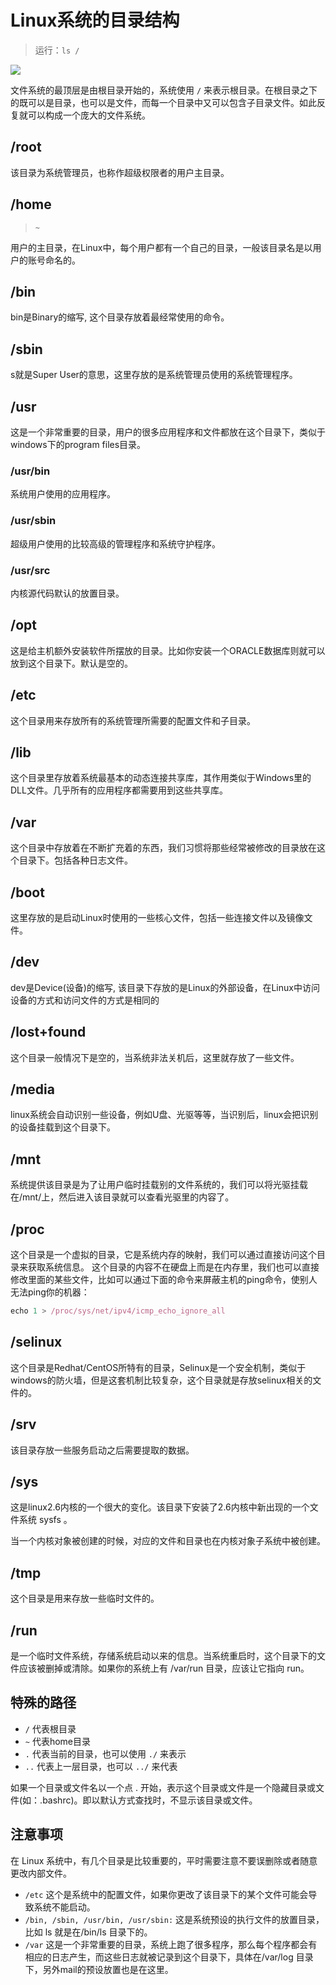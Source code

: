 # Linux系统的目录结构

> 运行：`ls /`

![](https://ws2.sinaimg.cn/large/006tNbRwly1fx7m5sqeacj312m0lkqa5.jpg)

<!-- toc -->

文件系统的最顶层是由根目录开始的，系统使用 `/` 来表示根目录。在根目录之下的既可以是目录，也可以是文件，而每一个目录中又可以包含子目录文件。如此反复就可以构成一个庞大的文件系统。


## /root
该目录为系统管理员，也称作超级权限者的用户主目录。
## /home
> `~`

用户的主目录，在Linux中，每个用户都有一个自己的目录，一般该目录名是以用户的账号命名的。
## /bin
bin是Binary的缩写, 这个目录存放着最经常使用的命令。
## /sbin
s就是Super User的意思，这里存放的是系统管理员使用的系统管理程序。
## /usr
这是一个非常重要的目录，用户的很多应用程序和文件都放在这个目录下，类似于windows下的program files目录。
### /usr/bin
系统用户使用的应用程序。
### /usr/sbin
超级用户使用的比较高级的管理程序和系统守护程序。
### /usr/src
内核源代码默认的放置目录。
## /opt
这是给主机额外安装软件所摆放的目录。比如你安装一个ORACLE数据库则就可以放到这个目录下。默认是空的。
## /etc
这个目录用来存放所有的系统管理所需要的配置文件和子目录。
## /lib
这个目录里存放着系统最基本的动态连接共享库，其作用类似于Windows里的DLL文件。几乎所有的应用程序都需要用到这些共享库。
## /var
这个目录中存放着在不断扩充着的东西，我们习惯将那些经常被修改的目录放在这个目录下。包括各种日志文件。
## /boot
这里存放的是启动Linux时使用的一些核心文件，包括一些连接文件以及镜像文件。
## /dev
dev是Device(设备)的缩写, 该目录下存放的是Linux的外部设备，在Linux中访问设备的方式和访问文件的方式是相同的
## /lost+found
这个目录一般情况下是空的，当系统非法关机后，这里就存放了一些文件。
## /media
linux系统会自动识别一些设备，例如U盘、光驱等等，当识别后，linux会把识别的设备挂载到这个目录下。
## /mnt
系统提供该目录是为了让用户临时挂载别的文件系统的，我们可以将光驱挂载在/mnt/上，然后进入该目录就可以查看光驱里的内容了。
## /proc
这个目录是一个虚拟的目录，它是系统内存的映射，我们可以通过直接访问这个目录来获取系统信息。
这个目录的内容不在硬盘上而是在内存里，我们也可以直接修改里面的某些文件，比如可以通过下面的命令来屏蔽主机的ping命令，使别人无法ping你的机器：

```js
echo 1 > /proc/sys/net/ipv4/icmp_echo_ignore_all
```
## /selinux
这个目录是Redhat/CentOS所特有的目录，Selinux是一个安全机制，类似于windows的防火墙，但是这套机制比较复杂，这个目录就是存放selinux相关的文件的。
## /srv
该目录存放一些服务启动之后需要提取的数据。
## /sys
这是linux2.6内核的一个很大的变化。该目录下安装了2.6内核中新出现的一个文件系统 sysfs 。

当一个内核对象被创建的时候，对应的文件和目录也在内核对象子系统中被创建。
## /tmp
这个目录是用来存放一些临时文件的。
## /run
是一个临时文件系统，存储系统启动以来的信息。当系统重启时，这个目录下的文件应该被删掉或清除。如果你的系统上有 /var/run 目录，应该让它指向 run。

## 特殊的路径

* `/` 代表根目录
* `~` 代表home目录
* `.` 代表当前的目录，也可以使用 `./` 来表示
* `..` 代表上一层目录，也可以 `../` 来代表

如果一个目录或文件名以一个点 . 开始，表示这个目录或文件是一个隐藏目录或文件(如：.bashrc)。即以默认方式查找时，不显示该目录或文件。

## 注意事项

在 Linux 系统中，有几个目录是比较重要的，平时需要注意不要误删除或者随意更改内部文件。

* `/etc` 这个是系统中的配置文件，如果你更改了该目录下的某个文件可能会导致系统不能启动。
* `/bin, /sbin, /usr/bin, /usr/sbin:` 这是系统预设的执行文件的放置目录，比如 ls 就是在/bin/ls 目录下的。
* `/var` 这是一个非常重要的目录，系统上跑了很多程序，那么每个程序都会有相应的日志产生，而这些日志就被记录到这个目录下，具体在/var/log 目录下，另外mail的预设放置也是在这里。
